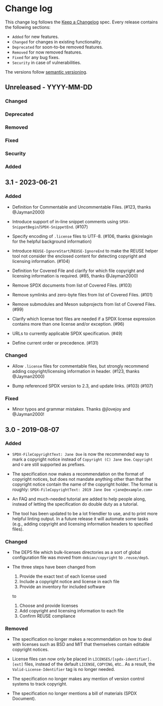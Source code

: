 <!--
SPDX-FileCopyrightText: 2019 Free Software Foundation Europe e.V.
SPDX-FileCopyrightText: 2023 DB Systel GmbH

SPDX-License-Identifier: CC-BY-SA-4.0
-->

# Change log

This change log follows the [Keep a
Changelog](http://keepachangelog.com/) spec. Every release contains the
following sections:

-   `Added` for new features.
-   `Changed` for changes in existing functionality.
-   `Deprecated` for soon-to-be removed features.
-   `Removed` for now removed features.
-   `Fixed` for any bug fixes.
-   `Security` in case of vulnerabilities.

The versions follow [semantic versioning](https://semver.org).

## Unreleased - YYYY-MM-DD

### Changed
### Deprecated
### Removed
### Fixed
### Security
### Added

## 3.1 - 2023-06-21

### Added

- Definition for Commentable and Uncommentable Files. (#123, thanks @Jayman2000)

- Introduce support of in-line snippet comments using
  `SPDX-SnippetBegin`/`SPDX-SnippetEnd`. (#107)

- Specify encoding of `.license` files to UTF-8. (#106, thanks @kirelagin for
  the helpful background information)

- Introduce `REUSE-IgnoreStart`/`REUSE-IgnoreEnd` to make the REUSE helper tool
  not consider the enclosed content for detecting copyright and licensing
  information. (#104)

- Definition for Covered File and clarify for which file copyright and licensing
  information is required. (#85, thanks @Jayman2000)

- Remove SPDX documents from list of Covered Files. (#103)

- Remove symlinks and zero-byte files from list of Covered Files. (#101)

- Remove submodules and Meson subprojects from list of Covered Files. (#99)

- Clarify which license text files are needed if a SPDX license expression
  contains more than one license and/or exception. (#96)

- URLs to currently applicable SPDX specification. (#49)

- Define current order or precedence. (#131)

### Changed

- Allow `.license` files for commentable files, but strongly recommend adding
  copyright/licensing information in header. (#123, thanks @Jayman2000)

- Bump referenced SPDX version to 2.3, and update links. (#103) (#107)

### Fixed

- Minor typos and grammar mistakes. Thanks @jlovejoy and @Jayman2000!


## 3.0 - 2019-08-07

### Added

- `SPDX-FileCopyrightText: Jane Doe` is now the recommended way to mark a copyright
  notice instead of `Copyright (C) Jane Doe`. `Copyright` and `©` are still
  supported as prefixes.

- The specification now makes a recommendation on the format of copyright
  notices, but does not mandate anything other than that the copyright notice
  contain the name of the copyright holder. The format is roughly:
  `SPDX-FileCopyrightText: 2019 Jane Doe <jane@example.com>`

- An FAQ and much-needed tutorial are added to help people along, instead of
  letting the specification do double duty as a tutorial.

- The tool has been updated to be a lot friendlier to use, and to print more
  helpful linting output. In a future release it will automate some tasks (e.g.,
  adding copyright and licensing information headers to specified files).

### Changed

- The DEP5 file which bulk-licenses directories as a sort of global
  configuration file was moved from `debian/copyright` to `.reuse/dep5`.

- The three steps have been changed from

  1. Provide the exact text of each license used
  2. Include a copyright notice and license in each file
  3. Provide an inventory for included software

  to

  1. Choose and provide licenses
  2. Add copyright and licensing information to each file
  3. Confirm REUSE compliance

### Removed

- The specification no longer makes a recommendation on how to deal with
  licenses such as BSD and MIT that themselves contain editable copyright
  notices.

- License files can now only be placed in `LICENSES/[spdx-identifier].[ext]`
  files, instead of the default `LICENSE`, `COPYING`, etc.. As a result, the
  `Valid-License-Identifier` tag is no longer needed.

- The specification no longer makes any mention of version control systems to
  track copyright.

- The specification no longer mentions a bill of materials (SPDX Document).
